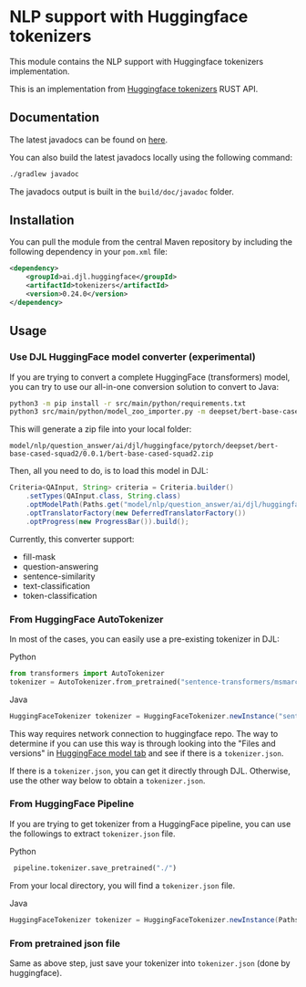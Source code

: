 # NLP support with Huggingface tokenizers

This module contains the NLP support with Huggingface tokenizers implementation.

This is an implementation from [Huggingface tokenizers](https://github.com/huggingface/tokenizers) RUST API.

## Documentation

The latest javadocs can be found on [here](https://javadoc.io/doc/ai.djl.huggingface/tokenizers/latest/index.html).

You can also build the latest javadocs locally using the following command:

```sh
./gradlew javadoc
```
The javadocs output is built in the `build/doc/javadoc` folder.

## Installation

You can pull the module from the central Maven repository by including the following dependency in your `pom.xml` file:

```xml
<dependency>
    <groupId>ai.djl.huggingface</groupId>
    <artifactId>tokenizers</artifactId>
    <version>0.24.0</version>
</dependency>
```

## Usage

### Use DJL HuggingFace model converter (experimental)

If you are trying to convert a complete HuggingFace (transformers) model,
you can try to use our all-in-one conversion solution to convert to Java:

```bash
python3 -m pip install -r src/main/python/requirements.txt
python3 src/main/python/model_zoo_importer.py -m deepset/bert-base-cased-squad2
```

This will generate a zip file into your local folder:

```
model/nlp/question_answer/ai/djl/huggingface/pytorch/deepset/bert-base-cased-squad2/0.0.1/bert-base-cased-squad2.zip
```

Then, all you need to do, is to load this model in DJL:

```java
Criteria<QAInput, String> criteria = Criteria.builder()
    .setTypes(QAInput.class, String.class)
    .optModelPath(Paths.get("model/nlp/question_answer/ai/djl/huggingface/pytorch/deepset/bert-base-cased-squad2/0.0.1/bert-base-cased-squad2.zip"))
    .optTranslatorFactory(new DeferredTranslatorFactory())
    .optProgress(new ProgressBar()).build();
```

Currently, this converter support:

- fill-mask
- question-answering
- sentence-similarity
- text-classification
- token-classification

### From HuggingFace AutoTokenizer
In most of the cases, you can easily use a pre-existing tokenizer in DJL:

Python

```python
from transformers import AutoTokenizer
tokenizer = AutoTokenizer.from_pretrained("sentence-transformers/msmarco-distilbert-dot-v5")
```

Java

```java
HuggingFaceTokenizer tokenizer = HuggingFaceTokenizer.newInstance("sentence-transformers/msmarco-distilbert-dot-v5")
```

This way requires network connection to huggingface repo.
The way to determine if you can use this way is through looking into the "Files and versions" in [HuggingFace model tab](https://huggingface.co/sentence-transformers/msmarco-distilbert-dot-v5)
and see if there is a `tokenizer.json`. 

If there is a `tokenizer.json`, you can get it directly through DJL. Otherwise, use the other way below to obtain a `tokenizer.json`.

### From HuggingFace Pipeline

If you are trying to get tokenizer from a HuggingFace pipeline,
you can use the followings to extract `tokenizer.json` file.

Python

```python
 pipeline.tokenizer.save_pretrained("./")
```

From your local directory, you will find a `tokenizer.json` file.

Java

```java
HuggingFaceTokenizer tokenizer = HuggingFaceTokenizer.newInstance(Paths.get("./tokenizer.json"))
```

### From pretrained json file

Same as above step, just save your tokenizer into `tokenizer.json` (done by huggingface).
